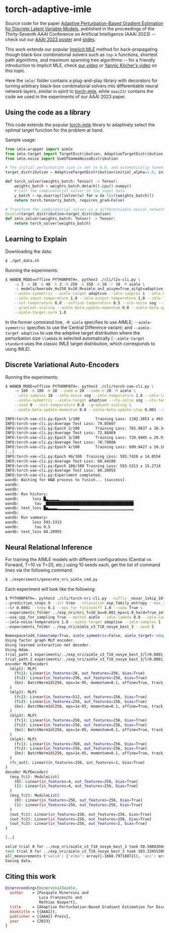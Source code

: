 # torch-adaptive-imle

Source code for the paper [Adaptive Perturbation-Based Gradient Estimation for Discrete Latent Variable Models](https://arxiv.org/abs/2209.04862), published in the proceedings of the Thirty-Seventh AAAI Conference on Artificial Intelligence (AAAI 2023) -- check out our [AAAI 2023 poster](http://data.neuralnoise.com/AIMLE_AAAI23_poster.pdf) and [slides](http://data.neuralnoise.com/AIMLE_AAAI23_slides.pdf).

This work extends our popular [Implicit MLE](https://arxiv.org/abs/2106.01798) method for back-propagating though black-box combinatorial solvers such as `top-k` functions, shortest path algorithms, and maximum spanning tree algorithms -- for a friendly introduction to Implicit MLE, check [our video](https://www.youtube.com/watch?v=hb2b0K2PTxI) or [Yannic Kilcher's video](https://www.youtube.com/watch?v=W2UT8NjUqrk) on this topic.

Here the `imle/` folder contains a plug-and-play library with decorators for turning arbitrary black-box combinatorial solvers into differentiable neural network layers, similar in spirit to [torch-imle](https://github.com/uclnlp/torch-imle), while `aaai23/` contains the code we used in the experiments of our AAAI 2023 paper.

## Using the code as a library

This code extends the popular [torch-imle](https://github.com/uclnlp/torch-imle) library to adaptively select the optimal target function for the problem at hand.

Sample usage:

```python
from imle.wrapper import aimle
from imle.target import TargetDistribution, AdaptiveTargetDistribution
from imle.noise import SumOfGammaNoiseDistribution

# The initial perturbation size is set to 0.0, and automatically tuned by the model during training
target_distribution = AdaptiveTargetDistribution(initial_alpha=1.0, initial_beta=0.0)

def torch_solver(weights_batch: Tensor) -> Tensor:
    weights_batch = weights_batch.detach().cpu().numpy()
    # Call the combinatorial solver on the input data
    y_batch = np.asarray([solver(w) for w in list(weights_batch)])
    return torch.tensor(y_batch, requires_grad=False)

# Transform the combinatorial solver in a differentiable neural network layer by adding a simple annotation
@aimle(target_distribution=target_distribution)
def imle_solver(weights_batch: Tensor) -> Tensor:
    return torch_solver(weights_batch)
```

## Learning to Explain

Downloading the data:

```bash
$ ./get_data.sh
```

Running the experiments:

```bash
$ WANDB_MODE=offline PYTHONPATH=. python3 ./cli/l2x-cli.py \
    -a 3 -e 20 -b 40 -k 3 -H 250 -m 350 -K 10 -r 10 -M aimle \
    -c models/beeradv_H=250_K=10_M=aimle_a=3_aisym=True_aitgt=adaptive_b=40_bm=0.0_bu=0.0001_e=20_ilmd=0.0_inoise=gumbel_ismp=1_itmp=1.0_k=3_m=350_r=10_scale=True_sst_temp=0.0_ssub_tmp=0.5_ste_noise=sog_ste_tmp=0.0_tn=1.0.pt \
    --aimle-symmetric --aimle-target adaptive --imle-samples 1 --imle-noise gumbel \
    --imle-input-temperature 1.0 --imle-output-temperature 1.0 --imle-lambda 0.0 \
    --sst-temperature 0.0 --softsub-temperature 0.5 --ste-noise sog --ste-temperature 0.0 \
    --gradient-scaling --aimle-beta-update-momentum 0.0 --aimle-beta-update-step 0.0001 \
    --aimle-target-norm 1.0
```

In the former command line, `-M aimle` specifies to use AIMLE; `--aimle-symmetric` specifies to use the Central Difference variant; and `--aimle-target adaptive` to use the adaptive target distribution where the perturbation size `\lambda` is selected automatically (`--aimle-target standard` uses the classic IMLE target distribution, which corresponds to using IMLE).

## Discrete Variational Auto-Encoders

Running the experiments:

```bash
$ WANDB_MODE=offline PYTHONPATH=. python3 ./cli/torch-vae-cli.py \
    -e 100 -b 100 -K 10 --code-m 20 --code-n 20 -M aimle \
    --imle-samples 10 --imle-noise sog --imle-temperature 1.0 --imle-lambda 0.0 \
    --aimle-symmetric --aimle-target adaptive --ste-noise sog --ste-temperature 0.0 \
    --seed 0 --init-temperature 0.0 --gradient-scaling \
    --aimle-beta-update-momentum 0.0 --aimle-beta-update-step 0.001 --aimle-target-norm 10.0

INFO:torch-vae-cli.py:Epoch 1/100       Training Loss: 1102.3853 ± 493.7140     Temperature: 0.00000    Beta: 0.60000
INFO:torch-vae-cli.py:Average Test Loss: 79.85607
INFO:torch-vae-cli.py:Epoch 2/100       Training Loss: 765.9837 ± 30.3491       Temperature: 0.50000    Beta: 1.05800
INFO:torch-vae-cli.py:Average Test Loss: 72.88469
INFO:torch-vae-cli.py:Epoch 3/100       Training Loss: 720.9445 ± 20.9125       Temperature: 0.50000    Beta: 1.05600
INFO:torch-vae-cli.py:Average Test Loss: 70.79888
INFO:torch-vae-cli.py:Epoch 4/100       Training Loss: 699.9427 ± 20.1001       Temperature: 0.50000    Beta: 1.06400
[..]
INFO:torch-vae-cli.py:Epoch 99/100	Training Loss: 593.7420 ± 14.8554	Temperature: 0.50000	Beta: 0.29800
INFO:torch-vae-cli.py:Average Test Loss: 60.44106
INFO:torch-vae-cli.py:Epoch 100/100	Training Loss: 593.5313 ± 15.2714	Temperature: 0.50000	Beta: 0.27000
INFO:torch-vae-cli.py:Average Test Loss: 60.20955
INFO:torch-vae-cli.py:Experiment completed.
wandb: Waiting for W&B process to finish... (success).
wandb:                                                                                
wandb: 
wandb: Run history:
wandb:      loss █▃▂▂▂▂▂▁▁▁▁▁▁▁▁▁▁▁▁▁▁▁▁▁▁▁▁▁▁▁▁▁▁▁▁▁▁▁▁▁
wandb:       tau ▁███████████████████████████████████████
wandb: test_loss █▅▃▃▃▃▂▂▂▂▂▂▂▂▂▂▁▁▁▁▁▁▁▁▁▁▁▁▁▁▁▁▁▁▁▁▁▁▁▁
wandb: 
wandb: Run summary:
wandb:      loss 593.5313
wandb:       tau 0.5
wandb: test_loss 60.20955
```

## Neural Relational Inference

For training the AIMLE models with different configurations (Central vs Forward, T=10 vs T=20, etc.) using 10 seeds each, get the list of command lines via the following command:

```bash
$ ./experiments/generate_nri_aimle_cmd.py
```

Each experiment will look like the following:

```bash
$ PYTHONPATH=. python3 ./cli/torch-nri-cli.py --suffix _novar_1skip_10t_1r_graph10 --timesteps 10 \
--prediction_steps 9 --sst tree --relaxation exp_family_entropy --max_range 15 --symmeterize_logits True \
--lr 0.0001 --temp 0.1 --eps_for_finitediff 1.0 --cuda True \
--experiments_folder ../exp_nri/nri_T=10_bu=0.001_eps=1.0_hard=True_imle_samples=1_lmbda=0.0_lr=0.0001_method=aimle_noise=sog_noise_temp=1.0_scaling=False_sst=tree_symmetric=False_target=adaptive_temp=0.1 \
--use_cpp_for_sampling True --method aimle --imle-lambda 0.0 --imle-lambda-update-step 0.001 --imle-noise sog \
--imle-noise-temperature 1.0 --aimle-target adaptive --imle-samples 1 --hard True --st True \
--experiments_folder ../exp_nri/aimle_v3_T10_nosym_best_3 --seed 3

Namespace(add_timestamp=True, aimle_symmetric=False, aimle_target='adaptive', batch_size=128, cuda=False, dec_weight_decay=0.0, decoder_dropout=0.0, decoder_hidden=256, dims=2, edge_metric_num_samples=1, edge_types=2, ema_for_loss=0.99, enc_weight_decay=0.0, encoder_dropout=0.0, encoder_hidden=256, eps_for_finitediff=1.0, eval_batch_size=100, eval_edge_metric_bs=10000, eval_every=500, experiment_name=None, experiments_folder='../exp_nri/aimle_v3_T10_nosym_best_3', factor=True, gamma=0.5, gradient_scaling=False, hard=True, imle_lambda=0.0, imle_lambda_update_step=0.001, imle_noise='sog', imle_noise_temperature=1.0, imle_samples=1, log_edge_metric_train=False, log_edge_metric_val=True, lr=0.0001, lr_decay=200, max_range=15.0, max_steps=None, method='aimle', mode='eval', num_iterations=50000, num_rounds=1, num_samples=1, num_vertices=10, prediction_steps=9, reinforce_baseline='ema', relaxation='exp_family_entropy', save_best_model=True, seed=3, skip_first=False, sst='tree', st=True, suffix='_novar_1skip_10t_1r_graph10', symmeterize_logits=True, temp=0.1, timesteps=10, use_cpp_for_edge_metric=False, use_cpp_for_sampling=True, use_gumbels_for_kl=True, use_nvil=False, use_reinforce=False, var=5e-05, verbose=False)
Using factor graph MLP encoder.
Using learned interaction net decoder.
Using Adam.
trial_path 1 experiments/../exp_nri/aimle_v3_T10_nosym_best_3/lr0.0001_temp0.1_encwd0.0_decwd0.0_3 True
trial_path 2 experiments/../exp_nri/aimle_v3_T10_nosym_best_3/lr0.0001_temp0.1_encwd0.0_decwd0.0_3/train_and_val_measurements.pkl True
encoder MLPEncoder(
  (mlp1): MLP(
    (fc1): Linear(in_features=20, out_features=256, bias=True)
    (fc2): Linear(in_features=256, out_features=256, bias=True)
    (bn): BatchNorm1d(256, eps=1e-05, momentum=0.1, affine=True, track_running_stats=True)
  )
  (mlp2): MLP(
    (fc1): Linear(in_features=512, out_features=256, bias=True)
    (fc2): Linear(in_features=256, out_features=256, bias=True)
    (bn): BatchNorm1d(256, eps=1e-05, momentum=0.1, affine=True, track_running_stats=True)
  )
  (mlp3): MLP(
    (fc1): Linear(in_features=256, out_features=256, bias=True)
    (fc2): Linear(in_features=256, out_features=256, bias=True)
    (bn): BatchNorm1d(256, eps=1e-05, momentum=0.1, affine=True, track_running_stats=True)
  )
  (mlp4): MLP(
    (fc1): Linear(in_features=768, out_features=256, bias=True)
    (fc2): Linear(in_features=256, out_features=256, bias=True)
    (bn): BatchNorm1d(256, eps=1e-05, momentum=0.1, affine=True, track_running_stats=True)
  )
  (fc_out): Linear(in_features=256, out_features=1, bias=True)
)
decoder MLPDecoder(
  (msg_fc1): ModuleList(
    (0): Linear(in_features=4, out_features=256, bias=True)
    (1): Linear(in_features=4, out_features=256, bias=True)
  )
  (msg_fc2): ModuleList(
    (0): Linear(in_features=256, out_features=256, bias=True)
    (1): Linear(in_features=256, out_features=256, bias=True)
  )
  (out_fc1): Linear(in_features=258, out_features=256, bias=True)
  (out_fc2): Linear(in_features=256, out_features=256, bias=True)
  (out_fc3): Linear(in_features=256, out_features=2, bias=True)
)

[..]

valid trial 0 for ../exp_nri/aimle_v3_T10_nosym_best_3 took 50.58802604675293s.
test trial 0 for ../exp_nri/aimle_v3_T10_nosym_best_3 took 103.33455300331116s.
all_measurements {'valid': {'elbo': array([-1660.79718872]), 'acc': array([0.8550089], dtype=float32), 'precision': array([0.6375222], dtype=float32), 'recall': array([0.6375222], dtype=float32)}, 'test': {'elbo': array([-1659.31648804]), 'acc': array([0.8546978], dtype=float32), 'precision': array([0.63674444], dtype=float32), 'recall': array([0.63674444], dtype=float32)}}
Saving data.
```

## Citing this work

```bibtex
@inproceedings{minervini23aimle,
  author    = {Pasquale Minervini and
               Luca Franceschi and
               Mathias Niepert},
  title     = {Adaptive Perturbation-Based Gradient Estimation for Discrete Latent Variable Models},
  booktitle = {{AAAI}},
  publisher = {{AAAI} Press},
  year      = {2023}
}
```
